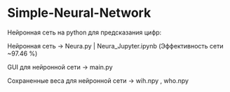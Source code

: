 # Simple-Neural-Network
Нейронная сеть на python для предсказания цифр: 

  Нейронная сеть  ->  Neura.py  | Neura_Jupyter.ipynb (Эффективность сети ~97.46 %)
  
  GUI для нейронной сети  ->  main.py
  
  Сохраненные веса для нейронной сети  ->  wih.npy , who.npy
